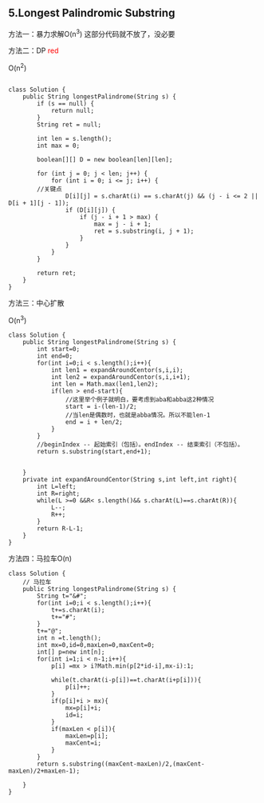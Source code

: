 ## 5.Longest Palindromic Substring
方法一：暴力求解O(n<sup>3</sup>) 这部分代码就不放了，没必要

方法二：DP  <font color=red>red</font> 

O(n<sup>2</sup>)

<pre><code>
class Solution {
    public String longestPalindrome(String s) {
        if (s == null) {
            return null;
        }
        String ret = null;
        
        int len = s.length();
        int max = 0;
        
        boolean[][] D = new boolean[len][len];
        
        for (int j = 0; j < len; j++) {
            for (int i = 0; i <= j; i++) {
		//关键点
                D[i][j] = s.charAt(i) == s.charAt(j) && (j - i <= 2 || D[i + 1][j - 1]);
                if (D[i][j]) {
                    if (j - i + 1 > max) {
                        max = j - i + 1;
                        ret = s.substring(i, j + 1);
                    }
                }
            }
        }
        
        return ret;
    }
}</code></pre>

方法三：中心扩散

O(n<sup>3</sup>)

<pre><code>class Solution {
    public String longestPalindrome(String s) {
        int start=0;
        int end=0;
        for(int i=0;i < s.length();i++){
            int len1 = expandAroundCentor(s,i,i);
            int len2 = expandAroundCentor(s,i,i+1);
            int len = Math.max(len1,len2);
            if(len > end-start){
                //这里举个例子就明白，要考虑到aba和abba这2种情况
                start = i-(len-1)/2;
                //当len是偶数时，也就是abba情况。所以不能len-1
                end = i + len/2;
            }
        }
        //beginIndex -- 起始索引（包括）。endIndex -- 结束索引（不包括）。    
        return s.substring(start,end+1);
            
        
    }
    private int expandAroundCentor(String s,int left,int right){
        int L=left;
        int R=right;
        while(L >=0 &&R< s.length()&& s.charAt(L)==s.charAt(R)){
            L--;
            R++;
        }
        return R-L-1;
    }
}</code></pre>


方法四：马拉车O(n)
<pre><code>class Solution {
    // 马拉车
    public String longestPalindrome(String s) {
        String t="&#";
        for(int i=0;i < s.length();i++){
            t+=s.charAt(i);
            t+="#";
        }
        t+="@";
        int n =t.length();
        int mx=0,id=0,maxLen=0,maxCent=0;
        int[] p=new int[n];
        for(int i=1;i < n-1;i++){
            p[i] =mx > i?Math.min(p[2*id-i],mx-i):1;
            
            while(t.charAt(i-p[i])==t.charAt(i+p[i])){
                p[i]++;
            }
            if(p[i]+i > mx){
                mx=p[i]+i;
                id=i;
            }
            if(maxLen < p[i]){
                maxLen=p[i];
                maxCent=i;
            }
        }
        return s.substring((maxCent-maxLen)/2,(maxCent-maxLen)/2+maxLen-1);
        
    }
}</code></pre>

